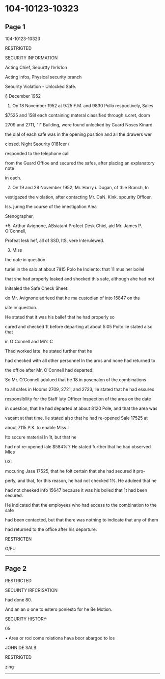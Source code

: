 # 104-10123-10323

## Page 1

104-10123-10323

RESTRIGTED

SECURITY INFORMATION

Acting Chief, Seourtty l1v1s1on

Acting infos, Physical security branch

Seourity Violation - Unlocked Safe.

§ December 1952

1. On 18 November 1952 at 9:25 F.M. and 9830 Pollo respoctively, Sales

$7525 and 158l each containing materal classified through s.cret, doom

2709 and 2711, "I" Building, were found unlocked by Guard Noses Kinard.

the dial of each safe was in the opening position and all the drawers wer

closed. Night Seourity 0181cer (

responded to the telephone call

from the Guard Offloe and secured the safes, after placiag an explanatory note

in each.

2. On 19 and 28 November 1952, Mr. Harry i. Dugan, of thie Branch, In

vestigazed the violation, after contacting Mr. CaN. Kink. spcurity Offloer,

Iss. juring the course of the imestigation Alea

Stenographer,

*5. Arthur Avignone, ABsiatant Profect Desk Chiel, aid Mr. James P. O'Connell,

Profeat lesk hef, all of SSD, ItS, vere Interulewed.

3. Miss

the date in question.

turiel in the salo at about 7815 Polo he Indiento: that 11 mus her bollel

that she had properly loaked and shocked this safe, although ahe had not

Initsaled the Safe Check Sheet.

do Mr. Avignone adrieed that he ma custodian of into 15847 on tha

iate in question.

He stated that it was his ballef that he had properly so

cured and checked 1t before departing at about 5:05 Poito lie stated also that

ir. O'Connell and Mi's C

Thad worked late. he stated further that he

had checked with all other personnel In the aros and none had returned to

the offloe after Mr. O'Connell had departed.

So Mr. O'Connell adulued that he 18 in posenalon of the combinations

to all safes in Hooms 2709, 2721, and 2723, lle stated that he had essured

responslbllity for the Staff luty Officer Inspection of the area on the date

in question, that he had departed at about 8120 Pole, and that the area was

vacant at that time. lie stated also that he had re-opened Sale 17525 at

about 7115 P.K. to enable Miss I

Ito socure material In 1t, but that he

had not re-opened iale $584%.? He stated further that he had observed Mles

03L

mocuring Jase 17525, that he folt certain that she had secured it pro-

perly, and that, for this reason, he had not checked 1%. He aduleed that he

had not cheeked info 15647 because it was his bolled that 1t had been secured.

He indicated that the employees who had access to the combination to the safe

had been contacted, but that there was nothing to indicate that any of them

had returned to the office after his departure.

RESTRICTEN

G/FU

---

## Page 2

RESTRICTED

SECUINTY IRFCRISATION

had done 80.

And an an o one to estero poniesto for he Be Motion.

SECURITY HISTORY:

05

• Area or rod come rolationa hava boor abargod to los

JOHN DE SALB

RESTRIGTED

zing

---

